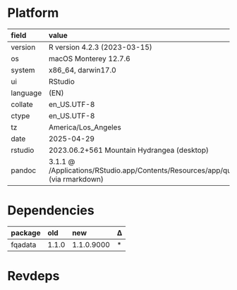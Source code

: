 # Platform

|field    |value                                                                                      |
|:--------|:------------------------------------------------------------------------------------------|
|version  |R version 4.2.3 (2023-03-15)                                                               |
|os       |macOS Monterey 12.7.6                                                                      |
|system   |x86_64, darwin17.0                                                                         |
|ui       |RStudio                                                                                    |
|language |(EN)                                                                                       |
|collate  |en_US.UTF-8                                                                                |
|ctype    |en_US.UTF-8                                                                                |
|tz       |America/Los_Angeles                                                                        |
|date     |2025-04-29                                                                                 |
|rstudio  |2023.06.2+561 Mountain Hydrangea (desktop)                                                 |
|pandoc   |3.1.1 @ /Applications/RStudio.app/Contents/Resources/app/quarto/bin/tools/ (via rmarkdown) |

# Dependencies

|package |old   |new        |Δ  |
|:-------|:-----|:----------|:--|
|fqadata |1.1.0 |1.1.0.9000 |*  |

# Revdeps

